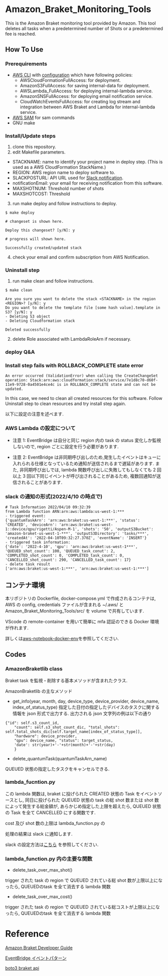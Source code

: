 # Amazon_Braket_Monitoring_Tools

This is the Amazon Braket monitoring tool provided by Amazon. This tool deletes all tasks when a predetermined number of Shots or a predetermined fee is reached.

## How To Use

### Prerequirements

- [AWS CLI](https://docs.aws.amazon.com/cli/latest/userguide/getting-started-install.html) with [configuration](https://docs.aws.amazon.com/cli/latest/userguide/cli-configure-quickstart.html) which have following policies:
  - AWSCloudFormationFullAccess: for deployment.
  - AmazonS3FullAccess: for saving internal-data for deployment.
  - AWSLambda_FullAccess: for deploying internal-lambda service.
  - AmazonSNSFullAccess: for deploying email notification service.
  - CloudWatchEventsFullAccess: for creating log stream and integration between AWS Braket and Lambda for internal-lambda service.
- [AWS SAM](https://pypi.org/project/aws-sam-cli/) for sam commands
- GNU make

### Install/Update steps

1. clone this repository.
2. edit Makefile parameters.

- STACKNAME: name to identify your project name in deploy step. (This is used as a AWS CloudFormation StackName.)
- REGION: AWS region name to deploy software to.
- SLACKPOSTURL: API URL used for [Slack notification](https://api.slack.com/messaging/webhooks).
- notificationEmail: your email for receiving notification from this software.
- MAXSHOTNUM: Threshold number of shots
- MAXSHOTCOST: Threshold

3. run make deploy and follow instructions to deploy.

```
$ make deploy

# changeset is shown here.

Deploy this changeset? [y/N]: y

# progress will shown here.

Successfully created/updated stack
```

4. check your email and confirm subscription from AWS Notification.

### Uninstall step

1. run make clean and follow instructions.

```
$ make clean

Are you sure you want to delete the stack <STACKNAME> in the region <REGION>? [y/N]: y
Do you want to delete the template file [some hash value].template in S3? [y/N]: y
- Deleting S3 object
- Deleting Cloudformation stack

Deleted successfully
```

2. delete Role associated with LambdaRoleArn if necessary.

### deploy Q&A

### Install step fails with ROLLBACK_COMPLETE state error

```
An error occurred (ValidationError) when calling the CreateChangeSet operation: Stack:arn:aws:cloudformation:stack/service/7e1d8c70-d60f-11e9-9728-0a4501e4ce4c is in ROLLBACK_COMPLETE state and can not be updated.
```

In this case, we need to clean all created resources for this software.
Follow Uninstall step to clean resources and try install step again.

以下に設定の注意を述べます.

### AWS Lambda の設定について

- 注意 1: EventBridge は自分と同じ region 内の task の status 変化しか監視しないので, region ごとに設定を行う必要があります.

- 注意 2: EventBridge は非同期呼び出しのため,発生したイベントはキューに入れられる仕様となっているため通知が送信されるまで遅延があります. また, 非同期呼び出しでは, lambda 関数呼び出しに失敗してもしなくても 2 回以上 3 回以下同じイベントが呼び出されることがあるため, 複数回通知が送信されることがあります.

### slack の通知の形式(2022/4/10 の時点で)

```
# Task Information 2022/04/10 09:32:39
from Lambda function ARN:arn:aws:lambda:us-west-1:***
- triggered event:
{'quantumTaskArn': 'arn:aws:braket:us-west-1:***', 'status': 'CREATED', 'deviceArn': 'arn:aws:braket:us-west-1::device/qpu/rigetti/Aspen-M-1', 'shots': '50', 'outputS3Bucket': 'amazon-braket-us-west-1-***', 'outputS3Directory': 'tasks/***', 'createdAt': '2022-04-10T09:32:27.370Z', 'eventName': 'INSERT'}
- triggered task information:
{'date': '2022-4-10', 'qpu': 'arn:aws:braket:us-west-1***', 'QUEUED_shot_count': 100, 'QUEUED_task_conut': 2, 'COMPLETED_shot_count': 0, 'COMPLETED_task_count': 0, 'CANCELLED_shot_count': 290, 'CANCELLED_task_count': 17}
- delete task result
['arn:aws:braket:us-west-1:***', 'arn:aws:braket:us-west-1:***']
```

## コンテナ環境

本リポジトリの Dockerfile, docker-compose.yml で作成されるコンテナは, AWS の config, credentials ファイルが含まれる ~/.aws/ と Amazon_Braket_Monitoring_Tools/src/ を volume で共有しています.

VScode の remote-container を用いて簡単に mfa 認証のできる Docker 環境が作れます.

詳しくは[aws-notebook-docker-env](https://github.com/speed1313/aws-notebook-docker-env)を参照してください.


## Codes

### AmazonBraketlib class

Braket task を監視・削除する基本メソッドが含まれたクラス.

AmazonBraketlib の主なメソッド

- get_info(year, month, day, device_type, device_provider, device_name, index_of_status_type)
  指定した日付の指定したデバイスのタスクに関する情報を json 形式で出力する.
  出力される json 文字列の例は以下の通り

```
{"id": self.s3_count_id,
    "count": self.s3_shot_count_dic, "total_shots": self.total_shots_dic[self.target_name[index_of_status_type]],
    "hardware": device_provider,
    "qpu": device_name, "status": target_status,
    'date': str(year)+'-'+str(month)+'-'+str(day)
    }
```

- delete_quantumTask(quantumTaskArn_name)

QUEUED 状態の指定したタスクをキャンセルできる.

### lambda_fucntion.py

この lambda 関数は, braket に投げられた CREATED 状態の Task をイベントソースとし, 同日に投げられた QUEUED 状態の task の総 shot 数または shot 数によって発生する総金額が, あらかじめ指定した上限を超えたら, QUEUED 状態の Task を全て CANCELLED にする関数です.

cost 及び shot 数の上限は lambda_function.py の

処理の結果は slack に通知します.

slack の設定方法は[こちら](https://www.takapy.work/entry/2019/02/20/140751)
を参照してください.

### lambda_function.py 内の主要な関数

- delete_task_over_max_shot()

trigger された task の region で QUEUED されている総 shot 数が上限以上になったら, QUEUEDのtask を全て消去する lambda 関数

- delete_task_over_max_cost()

trigger された task の region で QUEUED されている総コストが上限以上になったら, QUEUEDのtask を全て消去する lambda 関数


# Reference

[Amazon Braket Developer Guide](https://docs.aws.amazon.com/ja_jp/braket/latest/developerguide/what-is-braket.html)

[EventBridge イベントパターン](https://docs.aws.amazon.com/ja_jp/eventbridge/latest/userguide/eb-event-patterns.html)

[boto3 braket api](https://boto3.amazonaws.com/v1/documentation/api/latest/reference/services/braket.html)

